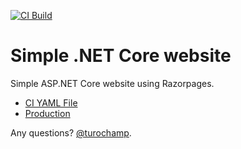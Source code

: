 <a href="https://github.com/martinwoodward/dotnetweb/actions?query=workflow%3ACI">![CI Build](https://github.com/martinwoodward/dotnetweb/workflows/CI/badge.svg?branch=master&event=push)</a>

# Simple .NET Core website

Simple ASP.NET Core website using Razorpages.

 - [CI YAML File](.github/workflows/ci.yml)
 - [Production](https://dotnetmona.azurewebsites.net/)

  
 Any questions? [@turochamp](https://twitter.com/turochamp).
 
